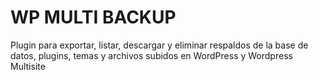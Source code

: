 # WP MULTI BACKUP

Plugin para exportar, listar, descargar y eliminar respaldos de la base de datos, plugins, temas y archivos subidos en WordPress y Wordpress Multisite
